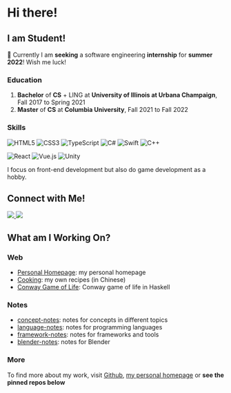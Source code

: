 # Hi there!

## I am Student!

👀 Currently I am **seeking** a software engineering **internship** for **summer
2022**! Wish me luck!

### Education

1. **Bachelor** of **CS** + LING at **University of Illinois at Urbana
   Champaign**, Fall 2017 to Spring 2021
2. **Master** of **CS** at **Columbia University**, Fall 2021 to Fall 2022

### Skills

![HTML5](https://img.shields.io/badge/html5-%23E34F26.svg?style=for-the-badge&logo=html5&logoColor=white)
![CSS3](https://img.shields.io/badge/css3-%231572B6.svg?style=for-the-badge&logo=css3&logoColor=white)
![TypeScript](https://img.shields.io/badge/typescript-%23007ACC.svg?style=for-the-badge&logo=typescript&logoColor=white)
![C#](https://img.shields.io/badge/c%23-%23239120.svg?style=for-the-badge&logo=c-sharp&logoColor=white)
![Swift](https://img.shields.io/badge/swift-F54A2A?style=for-the-badge&logo=swift&logoColor=white)
![C++](https://img.shields.io/badge/c++-%2300599C.svg?style=for-the-badge&logo=c%2B%2B&logoColor=white)

![React](https://img.shields.io/badge/react-%2320232a.svg?style=for-the-badge&logo=react&logoColor=%2361DAFB)
![Vue.js](https://img.shields.io/badge/vuejs-%2335495e.svg?style=for-the-badge&logo=vuedotjs&logoColor=%234FC08D)
![Unity](https://img.shields.io/badge/unity-%23000000.svg?style=for-the-badge&logo=unity&logoColor=white)

I focus on front-end development but also do game development as a hobby.

## Connect with Me!

<a href="https://www.linkedin.com/in/zehua-chen/">
  <img src="https://img.shields.io/badge/linkedin-%230077B5.svg?style=for-the-badge&logo=linkedin&logoColor=white" >
</a>

<a href="mailto:zehua-chen@outlook.com?subject=Hello&body=Hi!">
  <img src="https://img.shields.io/badge/Microsoft_Outlook-0078D4?style=for-the-badge&logo=microsoft-outlook&logoColor=white">
</a>

## What am I Working On?

### Web

- [Personal Homepage](https://github.com/Zehua-Chen/personal-homepage): my
  personal homepage
- [Cooking](https://github.com/Zehua-Chen/cooking): my own recipes (in Chinese)
- [Conway Game of Life](https://github.com/Zehua-Chen/conway-game-of-life):
  Conway game of life in Haskell

### Notes

- [concept-notes](https://github.com/Zehua-Chen/concept-notes): notes for
  concepts in different topics
- [language-notes](https://github.com/Zehua-Chen/language-notes): notes for
  programming languages
- [framework-notes](https://github.com/Zehua-Chen/framework-notes): notes for
  frameworks and tools
- [blender-notes](https://github.com/Zehua-Chen/framework-notes): notes for
  Blender

### More

To find more about my work, visit [Github](https://github.com/Zehua-Chen),
[my personal homepage](https://zehua-chen-2021.netlify.app/) or **see the pinned
repos below**
